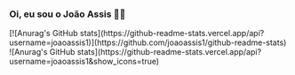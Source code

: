 ### Oi, eu sou o João Assis 👊🏾

<!--
**joaoassis1/joaoassis1** is a ✨ _special_ ✨ repository because its `README.md` (this file) appears on your GitHub profile.

Here are some ideas to get you started:

- 🔭 I’m currently working on ...
- 🌱 I’m currently learning ...
- 👯 I’m looking to collaborate on ...
- 🤔 I’m looking for help with ...
- 💬 Ask me about ...
- 📫 How to reach me: ...
- 😄 Pronouns: ...
- ⚡ Fun fact: ...
-->

<div> 
[![Anurag's GitHub stats](https://github-readme-stats.vercel.app/api?username=joaoassis1)](https://github.com/joaoassis1/github-readme-stats)
  ![Anurag's GitHub stats](https://github-readme-stats.vercel.app/api?username=joaoassis1&show_icons=true)
</div>
